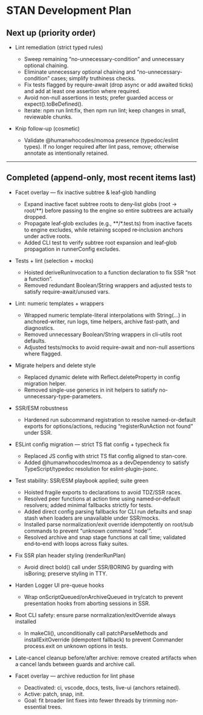 # STAN Development Plan

## Next up (priority order)

- Lint remediation (strict typed rules)
  - Sweep remaining “no-unnecessary-condition” and unnecessary optional chaining.
  - Eliminate unnecessary optional chaining and “no-unnecessary-condition” cases; simplify truthiness checks.
  - Fix tests flagged by require-await (drop async or add awaited ticks) and add at least one assertion where required.
  - Avoid non-null assertions in tests; prefer guarded access or expect().toBeDefined().
  - Iterate: npm run lint:fix, then npm run lint; keep changes in small, reviewable chunks.

- Knip follow-up (cosmetic)
  - Validate @humanwhocodes/momoa presence (typedoc/eslint types). If no longer required after lint pass, remove; otherwise annotate as intentionally retained.

---

## Completed (append-only, most recent items last)

- Facet overlay — fix inactive subtree & leaf‑glob handling
  - Expand inactive facet subtree roots to deny‑list globs (root → root/**) before passing to the engine so entire subtrees are actually dropped.
  - Propagate leaf‑glob excludes (e.g., **/*.test.ts) from inactive facets to engine excludes, while retaining scoped re‑inclusion anchors under active roots.
  - Added CLI test to verify subtree root expansion and leaf‑glob propagation in runnerConfig excludes.

- Tests + lint (selection + mocks)
  - Hoisted deriveRunInvocation to a function declaration to fix SSR “not a function”.
  - Removed redundant Boolean/String wrappers and adjusted tests to satisfy require-await/unused vars.

- Lint: numeric templates + wrappers
  - Wrapped numeric template-literal interpolations with String(...) in anchored-writer, run logs, time helpers, archive fast-path, and diagnostics.
  - Removed unnecessary Boolean/String wrappers in cli-utils root defaults.
  - Adjusted tests/mocks to avoid require-await and non-null assertions where flagged.
- Migrate helpers and delete style
  - Replaced dynamic delete with Reflect.deleteProperty in config migration helper.
  - Removed single-use generics in init helpers to satisfy no-unnecessary-type-parameters.
- SSR/ESM robustness
  - Hardened run subcommand registration to resolve named-or-default exports for options/actions, reducing “registerRunAction not found” under SSR.

- ESLint config migration — strict TS flat config + typecheck fix
  - Replaced JS config with strict TS flat config aligned to stan-core.
  - Added @humanwhocodes/momoa as a devDependency to satisfy TypeScript/typedoc resolution for eslint-plugin-jsonc.
- Test stability: SSR/ESM playbook applied; suite green
  - Hoisted fragile exports to declarations to avoid TDZ/SSR races.
  - Resolved peer functions at action time using named‑or‑default resolvers; added minimal fallbacks strictly for tests.
  - Added direct config parsing fallbacks for CLI run defaults and snap stash when loaders are unavailable under SSR/mocks.
  - Installed parse normalization/exit override idempotently on root/sub commands to prevent “unknown command 'node'”.
  - Resolved archive and snap stage functions at call time; validated end‑to‑end with loops across flaky suites.

- Fix SSR plan header styling (renderRunPlan)
  - Avoid direct bold() call under SSR/BORING by guarding with isBoring; preserve styling in TTY.
- Harden Logger UI pre-queue hooks
  - Wrap onScriptQueued/onArchiveQueued in try/catch to prevent presentation hooks from aborting sessions in SSR.

- Root CLI safety: ensure parse normalization/exitOverride always installed
  - In makeCli(), unconditionally call patchParseMethods and installExitOverride (idempotent fallback) to prevent Commander process.exit on unknown options in tests.
- Late-cancel cleanup before/after archive: remove created artifacts when a cancel lands between guards and archive call.

- Facet overlay — archive reduction for lint phase
  - Deactivated: ci, vscode, docs, tests, live-ui (anchors retained).
  - Active: patch, snap, init.
  - Goal: fit broader lint fixes into fewer threads by trimming non-essential trees.
